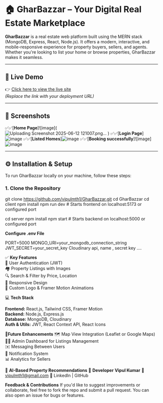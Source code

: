 # 🏠 GharBazzar – Your Digital Real Estate Marketplace

**GharBazzar** is a real estate web platform built using the MERN stack (MongoDB, Express, React, Node.js). It offers a modern, interactive, and mobile-responsive experience for property buyers, sellers, and agents. Whether you're looking to list your home or browse properties, GharBazzar makes it seamless.

---

## 🔗 Live Demo

👉 [Click here to view the live site](#)  
_(Replace the link with your deployment URL)_

---

## 📸 Screenshots



  ✅✅[**Home Page**]![image](![Uploading Screenshot 2025-06-12 121007.png…]()
)
  ✅✅[**Login Page**]![image](https://github.com/user-attachments/assets/f6428040-45db-421e-a28c-66bb7fab87fa)
  ✅✅[**Listed Homes**]![image](https://github.com/user-attachments/assets/c71ec45c-4188-4903-87c3-93819c94fade)
  ✅✅[**Booking successfully**]![image]  ![image](https://github.com/user-attachments/assets/3f67e1db-e7bf-4336-b0be-c9d7995fff38)


---

## ⚙️ Installation & Setup

To run GharBazzar locally on your machine, follow these steps:

### 1. Clone the Repository

git clone https://github.com/vipulmth1/GharBazzar.git
cd GharBazzar
cd client
npm install
npm run dev   # Starts frontend on localhost:5173 or configured port

cd server
npm install
npm start   # Starts backend on localhost:5000 or configured port

**Configure .env File**


PORT=5000
MONGO_URI=your_mongodb_connection_string
JWT_SECRET=your_secret_key
Cloudinary api, name , secret key ....

✅ **Key Features**  
🔐 User Authentication (JWT)  
🏘️ Property Listings with Images  
🔍 Search & Filter by Price, Location  
📱 Responsive Design  
🎨 Custom Logo & Framer Motion Animations  

💻 **Tech Stack** 

**Frontend:**	React.js, Tailwind CSS, Framer Motion  
**Backend:**	Node.js, Express.js  
**Database:**	MongoDB, Cloudinary  
**Auth & Utils:**	JWT, React Context API, React Icons  

🚧**Future Enhancements**
🗺️ Map View Integration (Leaflet or Google Maps)  
🧑‍💼 Admin Dashboard for Listings Management  
✉️ Messaging Between Users    
🔔 Notification System  
📊 Analytics for Sellers  

🤖 **AI-Based Property Recommendations**
👤 **Developer**
**Vipul Kumar**
📧 vipulmth1@gmail.com
🔗 LinkedIn | GitHub

**Feedback & Contributions**
If you'd like to suggest improvements or collaborate, feel free to fork the repo and submit a pull request. You can also open an issue for bugs or features.

